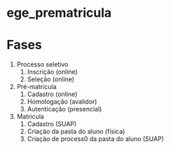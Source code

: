 # ege_prematricula

# Fases
 1. Processo seletivo
    1. Inscrição (online)
    2. Seleção (online)
2. Pré-matricula
   1. Cadastro (online)
   2. Homologação (avalidor)
   3. Autenticação (presencial)
3. Matricula
   1. Cadastro (SUAP)
   2. Criação da pasta do aluno (física)
   3. Criação de process0 da pasta do aluno (SUAP)

